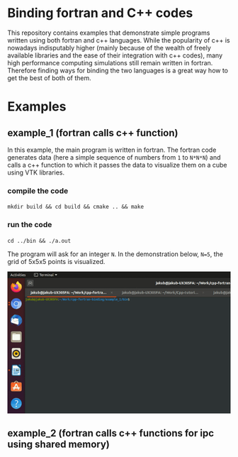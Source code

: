 # Binding fortran and C++ codes

This repository contains examples that demonstrate simple programs written using both fortran and c++ languages. While the popularity of c++ is nowadays indisputably higher (mainly because of the wealth of freely available libraries and the ease of their integration with c++ codes), many high performance computing simulations still remain written in fortran. Therefore finding ways for binding the two languages is a great way how to get the best of both of them.

# Examples

## example_1 (fortran calls c++ function)
In this example, the main program is written in fortran. The fortran code generates data (here a simple sequence of numbers from `1` to `N*N*N`) and calls a c++ function to which it passes the data to visualize them on a cube using VTK libraries. 

### compile the code
`mkdir build && cd build && cmake .. && make`

### run the code
`cd ../bin && ./a.out`

The program will ask for an integer `N`. In the demonstration below, `N=5`, the grid of 5x5x5 points is visualized.

![](figures/example_1.gif)

## example_2 (fortran calls c++ functions for ipc using shared memory)


